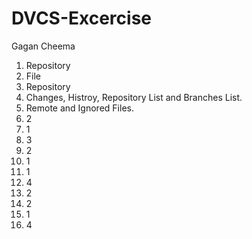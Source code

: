 # DVCS-Excercise
Gagan Cheema


1. Repository
2. File
3. Repository
4. Changes, Histroy, Repository List and Branches List.
5. Remote and Ignored Files.
6. 2
7. 1
8. 3
9. 2
10. 1
11. 1
12. 4
13. 2
14. 2
15. 1
16. 4
